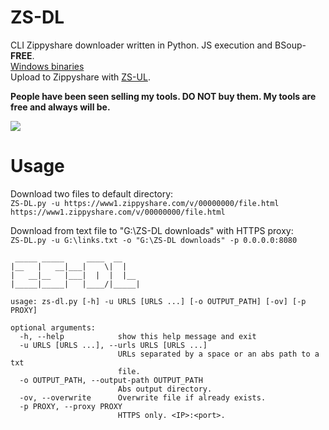 # ZS-DL
CLI Zippyshare downloader written in Python. JS execution and BSoup-**FREE**.    
[Windows binaries](https://github.com/Sorrow446/ZS-DL/releases)    
Upload to Zippyshare with [ZS-UL](https://github.com/Sorrow446/ZS-UL). 

**People have been seen selling my tools. DO NOT buy them. My tools are free and always will be.**

![](https://orion.feralhosting.com/sorrow/share/ZS-DL.png)

# Usage
Download two files to default directory:    
`ZS-DL.py -u https://www1.zippyshare.com/v/00000000/file.html https://www1.zippyshare.com/v/00000000/file.html`

Download from text file to "G:\ZS-DL downloads" with HTTPS proxy:   
`ZS-DL.py -u G:\links.txt -o "G:\ZS-DL downloads" -p 0.0.0.0:8080`

```
 _____ _____     ____  __
|__   |   __|___|    \|  |
|   __|__   |___|  |  |  |__
|_____|_____|   |____/|_____|

usage: zs-dl.py [-h] -u URLS [URLS ...] [-o OUTPUT_PATH] [-ov] [-p PROXY]

optional arguments:
  -h, --help            show this help message and exit
  -u URLS [URLS ...], --urls URLS [URLS ...]
                        URLs separated by a space or an abs path to a txt
                        file.
  -o OUTPUT_PATH, --output-path OUTPUT_PATH
                        Abs output directory.
  -ov, --overwrite      Overwrite file if already exists.
  -p PROXY, --proxy PROXY
                        HTTPS only. <IP>:<port>.
```
